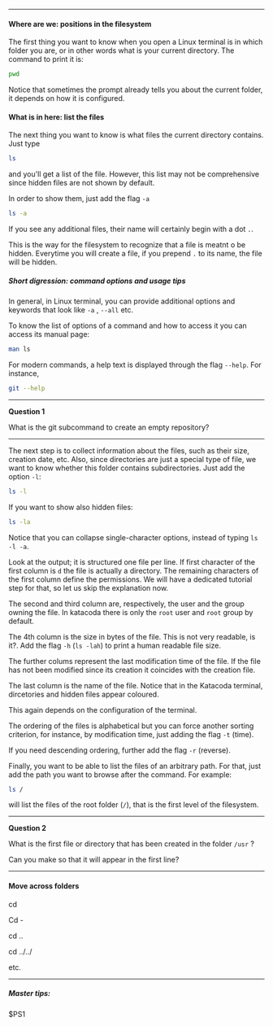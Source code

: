 ----------

#### Where are we: positions in the filesystem

The first thing you want to know when you open a Linux terminal is in which folder you are, or in other words what is 
your current directory. The command to print it is:

```bash
pwd
```

Notice that sometimes the prompt already tells you about the current folder, it depends on how it is configured.


#### What is in here: list the files

The next thing you want to know is what files the current directory contains. Just type 

```bash
ls
```

and you'll get a list of the file. However, this list may not be comprehensive since hidden files are not shown by default.

In order to show them, just add the flag  `-a` 

```bash
ls -a
```

If you see any additional files, their name will certainly begin with a dot `.`. 

This is the way for the filesystem to recognize that a file is meatnt o be hidden. 
Everytime you will create a file, if you prepend `.` to its name, the file will be hidden.


##### Short digression: command options and usage tips 

In general, in Linux terminal, you can provide additional options and keywords that look like `-a` , `--all` etc.

To know the list of options of a command and how to access it you can access its manual page:

```bash
man ls
```

For modern commands, a help text is displayed through the flag `--help`. For instance, 

```bash
git --help
```

---------------
**Question 1**

What is the git subcommand to create an empty repository?

---------------
 
The next step is to collect information about the files, such as their size, creation date, etc.
 Also, since directories are just a special type of file, we want to know whether this folder contains subdirectories.
 Just add the option `-l`:

```bash
ls -l
```
If you want to show also hidden files:

```bash
ls -la
```

Notice that you can collapse single-character options, instead of typing  `ls -l -a`.


Look at the output; it is structured one file per line.
If first character of the first column is `d` the file is actually a directory. The remaining characters of the first column define the permissions.
We will have a dedicated tutorial step for that, so let us skip the explanation now.

The second and third column are, respectively, the user and the group owning the file.
 In katacoda there is only the `root` user and `root` group by default. 

The 4th column is the size in bytes of the file.
This is not very readable, is it?. Add the flag `-h` (`ls -lah`) to print a human readable file size.

The further colums represent the last modification time of the file.
 If the file has not been modified since its creation it coincides with the creation file.

The last column is the name of the file. Notice that in the Katacoda terminal, dircetories and hidden files appear coloured. 

This again depends on the configuration of the terminal.

The ordering of the files is alphabetical but you can force another sorting criterion, for instance, by modification time, 
just adding the flag `-t` (time).

If you need descending ordering, further add the flag `-r` (reverse).

Finally, you want to be able to list the files of an arbitrary path. For that, just add the path you want to browse after the command.
For example:

```bash
ls /
```

will list the files of the root folder (`/`), that is the first level of the filesystem.

---------------
**Question 2**

What is the first file or directory that has been created in the folder `/usr` ?

Can you make so that it will appear in the first line?

---------------


#### Move across folders


cd 

Cd -

cd ..

cd ../../

etc.

----------------------------
##### Master tips:

$PS1